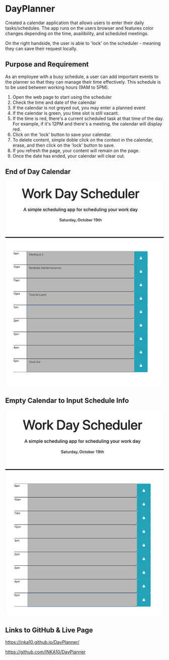 # DayPlanner

Created a calendar application that allows users to enter their daily tasks/schedules. The app runs on the users browser and features color changes depending on the time, availibility, and scheduled meetings. 

On the right handside, the user is able to 'lock' on the scheduler - meaning they can save their request locally. 


## Purpose and Requirement

As an employee with a busy schedule, a user can add important events to the planner so that they can manage their time effectively. This schedule is to be used between working hours (9AM to 5PM).

1. Open the web page to start using the scheduler
2. Check the time and date of the calendar
3. If the calendar is not greyed out, you may enter a planned event
4. If the calendar is green, you time slot is still vacant.
5. If the time is red, there's a current scheduled task at that time of the day. For example, if it's 12PM and there's a meeting, the calendar will display red.
6. Click on the 'lock' button to save your calendar. 
7. To delete content, simple doble click on the context in the calendar, erase, and then click on the 'lock' button to save.
8. If you refresh the page, your content will remain on the page.
9. Once the date has ended, your calendar will clear out. 


## End of Day Calendar
![](ScreenShots/EODSchedule.png)


## Empty Calendar to Input Schedule Info
![](ScreenShots/EmptySchedule.png)



## Links to GitHub & Live Page
https://inka10.github.io/DayPlanner/

https://github.com/INKA10/DayPlanner